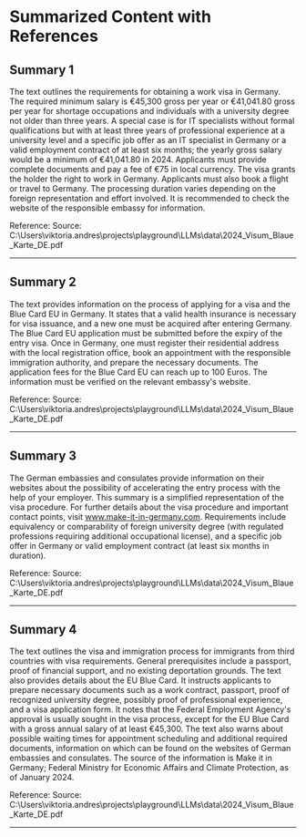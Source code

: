 # Summarized Content with References

## Summary 1

The text outlines the requirements for obtaining a work visa in Germany. The required minimum salary is €45,300 gross per year or €41,041.80 gross per year for shortage occupations and individuals with a university degree not older than three years. A special case is for IT specialists without formal qualifications but with at least three years of professional experience at a university level and a specific job offer as an IT specialist in Germany or a valid employment contract of at least six months; the yearly gross salary would be a minimum of €41,041.80 in 2024. Applicants must provide complete documents and pay a fee of €75 in local currency. The visa grants the holder the right to work in Germany. Applicants must also book a flight or travel to Germany. The processing duration varies depending on the foreign representation and effort involved. It is recommended to check the website of the responsible embassy for information.

Reference: Source: C:\Users\viktoria.andres\projects\playground\LLMs\data\2024_Visum_Blaue_Karte_DE.pdf

---

## Summary 2

The text provides information on the process of applying for a visa and the Blue Card EU in Germany. It states that a valid health insurance is necessary for visa issuance, and a new one must be acquired after entering Germany. The Blue Card EU application must be submitted before the expiry of the entry visa. Once in Germany, one must register their residential address with the local registration office, book an appointment with the responsible immigration authority, and prepare the necessary documents. The application fees for the Blue Card EU can reach up to 100 Euros. The information must be verified on the relevant embassy's website.

Reference: Source: C:\Users\viktoria.andres\projects\playground\LLMs\data\2024_Visum_Blaue_Karte_DE.pdf

---

## Summary 3

The German embassies and consulates provide information on their websites about the possibility of accelerating the entry process with the help of your employer. This summary is a simplified representation of the visa procedure. For further details about the visa procedure and important contact points, visit www.make-it-in-germany.com. Requirements include equivalency or comparability of foreign university degree (with regulated professions requiring additional occupational license), and a specific job offer in Germany or valid employment contract (at least six months in duration).

Reference: Source: C:\Users\viktoria.andres\projects\playground\LLMs\data\2024_Visum_Blaue_Karte_DE.pdf

---

## Summary 4

The text outlines the visa and immigration process for immigrants from third countries with visa requirements. General prerequisites include a passport, proof of financial support, and no existing deportation grounds. The text also provides details about the EU Blue Card. It instructs applicants to prepare necessary documents such as a work contract, passport, proof of recognized university degree, possibly proof of professional experience, and a visa application form. It notes that the Federal Employment Agency's approval is usually sought in the visa process, except for the EU Blue Card with a gross annual salary of at least €45,300. The text also warns about possible waiting times for appointment scheduling and additional required documents, information on which can be found on the websites of German embassies and consulates. The source of the information is Make it in Germany; Federal Ministry for Economic Affairs and Climate Protection, as of January 2024.

Reference: Source: C:\Users\viktoria.andres\projects\playground\LLMs\data\2024_Visum_Blaue_Karte_DE.pdf

---

